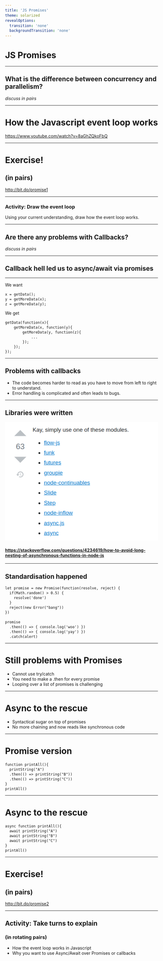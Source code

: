 ```yaml
---
title: 'JS Promises'
theme: solarized
revealOptions:
  transition: 'none'
  backgroundTransition: 'none'
---
```


# JS Promises

---

<!-- Connection -->

## What is the difference between concurrency and parallelism?

_discuss in pairs_

---

<!-- Content -->

# How the Javascript event loop works

https://www.youtube.com/watch?v=8aGhZQkoFbQ

---

<!-- Concrete Practice -->

# Exercise!

## (in pairs)

http://bit.do/promise1

---

<!-- Conclusion -->

### Activity: Draw the event loop

Using your current understanding, draw how the event loop works.

---

<!---






 PART 2






-->

<!-- Connection -->

## Are there any problems with Callbacks?

_discuss in pairs_

---

<!-- Content -->

## Callback hell led us to async/await via promises

---

We want

```
x = getData();
y = getMoreData(x);
z = getMoreData(y);
```

We get

```
getData(function(x){
    getMoreData(x, function(y){
        getMoreData(y, function(z){
            ...
        });
    });
});
```

---

## Problems with callbacks

- The code becomes harder to read as you have to move from left to right to understand.
- Error handling is complicated and often leads to bugs.

---

## Libraries were written

![](./images/promise_choices.png)

#### https://stackoverflow.com/questions/4234619/how-to-avoid-long-nesting-of-asynchronous-functions-in-node-js

---

## Standardisation happened

```
let promise = new Promise(function(resolve, reject) {
  if(Math.random() > 0.5) {
    resolve('done')
  }
  reject(new Error("bang"))
})

promise
  .then(() => { console.log('woo') })
  .then(() => { console.log('yay') })
  .catch(alert)
```

---

# Still problems with Promises

- Cannot use try/catch
- You need to make a .then for every promise
- Looping over a list of promises is challenging

---

# Async to the rescue

- Syntactical sugar on top of promises
- No more chaining and now reads like synchronous code

---

# Promise version

```
function printAll(){
  printString("A")
  .then(() => printString("B"))
  .then(() => printString("C"))
}
printAll()
```

---

# Async to the rescue

```
async function printAll(){
  await printString("A")
  await printString("B")
  await printString("C")
}
printAll()
```

---

<!-- Concrete Practice -->

# Exercise!

## (in pairs)

http://bit.do/promise2

---

<!-- Conclusion -->

## Activity: Take turns to explain

### (in rotating pairs)

- How the event loop works in Javascript
- Why you want to use Async/Await over Promises or callbacks
